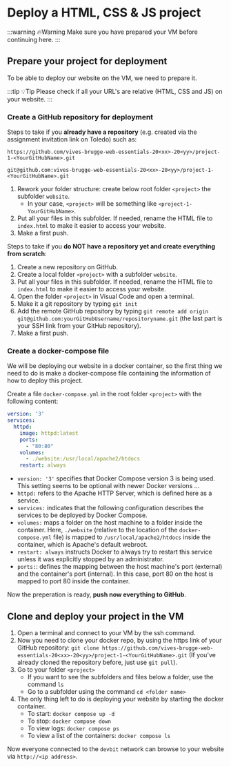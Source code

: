 # Deploy a HTML, CSS & JS project

:::warning 🔥Warning
Make sure you have prepared your VM before continuing here.
:::

## Prepare your project for deployment

To be able to deploy our website on the VM, we need to prepare it.

:::tip 💡Tip
Please check if all your URL's are relative (HTML, CSS and JS) on your website.
:::

### Create a GitHub repository for deployment

Steps to take if you **already have a repository** (e.g. created via the assignment invitation link on Toledo) such as:
```
https://github.com/vives-brugge-web-essentials-20<xx>-20<yy>/project-1-<YourGitHubName>.git

git@github.com:vives-brugge-web-essentials-20<xx>-20<yy>/project-1-<YourGitHubName>.git
```

1. Rework your folder structure: create below root folder `<project>` the subfolder `website`.
   * In your case, `<project>` will be something like `<project-1-YourGitHubName>`.
2. Put all your files in this subfolder. If needed, rename the HTML file to `index.html` to make it easier to access your website.
3. Make a first push.

Steps to take if you **do NOT have a repository yet and create everything from scratch**:

1. Create a new repository on GitHub.
2. Create a local folder `<project>` with a subfolder `website`.
3. Put all your files in this subfolder. If needed, rename the HTML file to `index.html` to make it easier to access your website.
4. Open the folder `<project>` in Visual Code and open a terminal.
5. Make it a git repository by typing `git init`
6. Add the remote GitHub repository by typing `git remote add origin git@github.com:yourGitHubUsername/repositoryname.git` (the last part is your SSH link from your GitHub repository).
7. Make a first push.

### Create a docker-compose file

We will be deploying our website in a docker container, so the first thing we need to do is make a docker-compose file containing the information of how to deploy this project.

Create a file `docker-compose.yml` in the root folder  `<project>` with the following content:

``` yaml
version: '3'
services:
  httpd:
    image: httpd:latest
    ports:
      - "80:80"
    volumes:
      - ./website:/usr/local/apache2/htdocs
    restart: always
```
* `version: '3'` specifies that Docker Compose version 3 is being used. This setting seems to be optional with newer Docker versions ...
* `httpd:` refers to the Apache HTTP Server, which is defined here as a service.
* `services:` indicates that the following configuration describes the services to be deployed by Docker Compose.
* `volumes:` maps a folder on the host machine to a folder inside the container. Here, `./website` (relative to the location of the `docker-compose.yml` file) is mapped to `/usr/local/apache2/htdocs` inside the container, which is Apache's default webroot.
* `restart: always` instructs Docker to always try to restart this service unless it was explicitly stopped by an administrator.
* `ports:`: defines the mapping between the host machine's port (external) and the container's port (internal). In this case, port 80 on the host is mapped to port 80 inside the container.

Now the preperation is ready, **push now everything to GitHub**.

## Clone and deploy your project in the VM

1. Open a terminal and connect to your VM by the ssh command.
2. Now you need to clone your docker repo, by using the https link of your GitHub repository: `git clone https://github.com/vives-brugge-web-essentials-20<xx>-20<yy>/project-1-<YourGitHubName>.git` (If you've already cloned the repository before, just use `git pull`).
3. Go to your folder `<project>`
   * If you want to see the subfolders and files below a folder, use the command `ls`
   * Go to a subfolder using the command `cd <folder name>`
4. The only thing left to do is deploying your website by starting the docker container.
   * To start: `docker compose up -d`
   * To stop: `docker compose down`
   * To view logs: `docker compose ps`
   * To view a list of the containers: `docker compose ls`

Now everyone connected to the `devbit` network can browse to your website via `http://<ip address>`.